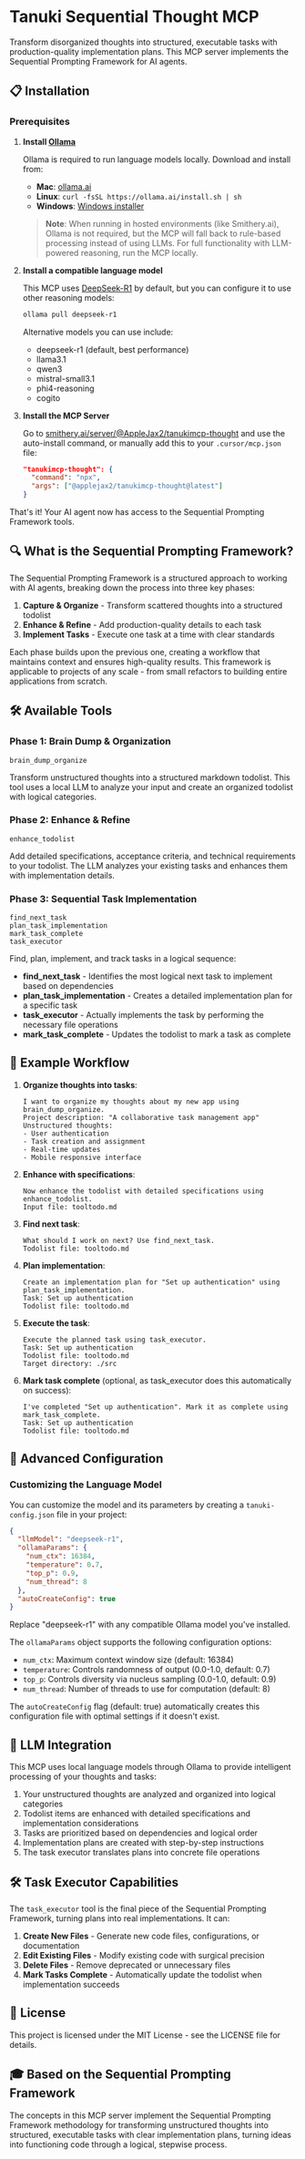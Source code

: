 # Tanuki Sequential Thought MCP

Transform disorganized thoughts into structured, executable tasks with production-quality implementation plans. This MCP server implements the Sequential Prompting Framework for AI agents.

## 📋 Installation

### Prerequisites

1. **Install [Ollama](https://ollama.ai/)**
   
   Ollama is required to run language models locally. Download and install from:
   - **Mac**: [ollama.ai](https://ollama.ai/)
   - **Linux**: `curl -fsSL https://ollama.ai/install.sh | sh`
   - **Windows**: [Windows installer](https://ollama.ai/)

   > **Note**: When running in hosted environments (like Smithery.ai), Ollama is not required, but the MCP will fall back to rule-based processing instead of using LLMs. For full functionality with LLM-powered reasoning, run the MCP locally.

2. **Install a compatible language model**

   This MCP uses [DeepSeek-R1](https://ollama.com/library/deepseek-r1) by default, but you can configure it to use other reasoning models:
   
   ```bash
   ollama pull deepseek-r1
   ```
   
   Alternative models you can use include:
   - deepseek-r1 (default, best performance)
   - llama3.1
   - qwen3
   - mistral-small3.1
   - phi4-reasoning
   - cogito

3. **Install the MCP Server**

   Go to [smithery.ai/server/@AppleJax2/tanukimcp-thought](https://smithery.ai/server/@AppleJax2/tanukimcp-thought) and use the auto-install command, or manually add this to your `.cursor/mcp.json` file:

   ```json
   "tanukimcp-thought": {
     "command": "npx",
     "args": ["@applejax2/tanukimcp-thought@latest"]
   }
   ```

That's it! Your AI agent now has access to the Sequential Prompting Framework tools.

## 🔍 What is the Sequential Prompting Framework?

The Sequential Prompting Framework is a structured approach to working with AI agents, breaking down the process into three key phases:

1. **Capture & Organize** - Transform scattered thoughts into a structured todolist
2. **Enhance & Refine** - Add production-quality details to each task
3. **Implement Tasks** - Execute one task at a time with clear standards

Each phase builds upon the previous one, creating a workflow that maintains context and ensures high-quality results. This framework is applicable to projects of any scale - from small refactors to building entire applications from scratch.

## 🛠️ Available Tools

### Phase 1: Brain Dump & Organization

```
brain_dump_organize
```

Transform unstructured thoughts into a structured markdown todolist. This tool uses a local LLM to analyze your input and create an organized todolist with logical categories.

### Phase 2: Enhance & Refine

```
enhance_todolist
```

Add detailed specifications, acceptance criteria, and technical requirements to your todolist. The LLM analyzes your existing tasks and enhances them with implementation details.

### Phase 3: Sequential Task Implementation

```
find_next_task
plan_task_implementation
mark_task_complete
task_executor
```

Find, plan, implement, and track tasks in a logical sequence:

- **find_next_task** - Identifies the most logical next task to implement based on dependencies
- **plan_task_implementation** - Creates a detailed implementation plan for a specific task
- **task_executor** - Actually implements the task by performing the necessary file operations
- **mark_task_complete** - Updates the todolist to mark a task as complete

## 🔄 Example Workflow

1. **Organize thoughts into tasks**:
   ```
   I want to organize my thoughts about my new app using brain_dump_organize.
   Project description: "A collaborative task management app"
   Unstructured thoughts:
   - User authentication
   - Task creation and assignment
   - Real-time updates
   - Mobile responsive interface
   ```

2. **Enhance with specifications**:
   ```
   Now enhance the todolist with detailed specifications using enhance_todolist.
   Input file: tooltodo.md
   ```

3. **Find next task**:
   ```
   What should I work on next? Use find_next_task.
   Todolist file: tooltodo.md
   ```

4. **Plan implementation**:
   ```
   Create an implementation plan for "Set up authentication" using plan_task_implementation.
   Task: Set up authentication
   Todolist file: tooltodo.md
   ```

5. **Execute the task**:
   ```
   Execute the planned task using task_executor.
   Task: Set up authentication
   Todolist file: tooltodo.md
   Target directory: ./src
   ```

6. **Mark task complete** (optional, as task_executor does this automatically on success):
   ```
   I've completed "Set up authentication". Mark it as complete using mark_task_complete.
   Task: Set up authentication
   Todolist file: tooltodo.md
   ```

## 🚀 Advanced Configuration

### Customizing the Language Model

You can customize the model and its parameters by creating a `tanuki-config.json` file in your project:

```json
{
  "llmModel": "deepseek-r1",
  "ollamaParams": {
    "num_ctx": 16384,
    "temperature": 0.7,
    "top_p": 0.9,
    "num_thread": 8
  },
  "autoCreateConfig": true
}
```

Replace "deepseek-r1" with any compatible Ollama model you've installed.

The `ollamaParams` object supports the following configuration options:
- `num_ctx`: Maximum context window size (default: 16384)
- `temperature`: Controls randomness of output (0.0-1.0, default: 0.7)
- `top_p`: Controls diversity via nucleus sampling (0.0-1.0, default: 0.9)
- `num_thread`: Number of threads to use for computation (default: 8)

The `autoCreateConfig` flag (default: true) automatically creates this configuration file with optimal settings if it doesn't exist.

## 🧠 LLM Integration

This MCP uses local language models through Ollama to provide intelligent processing of your thoughts and tasks:

1. Your unstructured thoughts are analyzed and organized into logical categories
2. Todolist items are enhanced with detailed specifications and implementation considerations
3. Tasks are prioritized based on dependencies and logical order
4. Implementation plans are created with step-by-step instructions
5. The task executor translates plans into concrete file operations

## 🛠️ Task Executor Capabilities

The `task_executor` tool is the final piece of the Sequential Prompting Framework, turning plans into real implementations. It can:

1. **Create New Files** - Generate new code files, configurations, or documentation
2. **Edit Existing Files** - Modify existing code with surgical precision
3. **Delete Files** - Remove deprecated or unnecessary files
4. **Mark Tasks Complete** - Automatically update the todolist when implementation succeeds

## 📄 License

This project is licensed under the MIT License - see the LICENSE file for details.

## 🎓 Based on the Sequential Prompting Framework

The concepts in this MCP server implement the Sequential Prompting Framework methodology for transforming unstructured thoughts into structured, executable tasks with clear implementation plans, turning ideas into functioning code through a logical, stepwise process. 